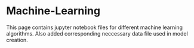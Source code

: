 # Machine-Learning

This page contains jupyter notebook files for different machine learning algorithms.
Also added corresponding neccessary data file used in model creation.
